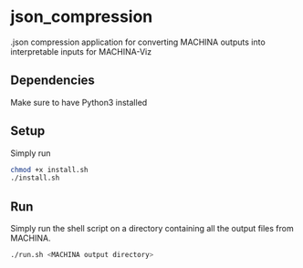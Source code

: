 # json_compression
.json compression application for converting MACHINA outputs into interpretable inputs for MACHINA-Viz
## Dependencies
Make sure to have Python3 installed
## Setup
Simply run
```bash
chmod +x install.sh
./install.sh
```
## Run
Simply run the shell script on a directory containing all the output files from MACHINA.
```bash
./run.sh <MACHINA output directory>
```
